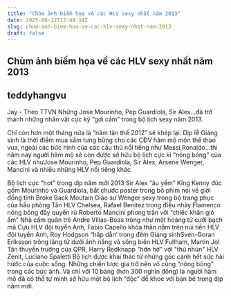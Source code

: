 ```yaml
---
title: "Chùm ảnh biếm họa về các HLV sexy nhất năm 2013"
date: 2025-06-12T22:49:14Z
slug: chum-anh-biem-hoa-ve-cac-hlv-sexy-nhat-nam-2013
draft: false
---
```


## Chùm ảnh biếm họa về các HLV sexy nhất năm 2013

## teddyhangvu

Jay - Theo TTVN
Những Jose Mourinho, Pep Guardiola, Sir Alex…đã trở thành những nhân vật cực kỳ “gợi cảm” trong bộ lịch sexy năm 2013.

Chỉ còn hơn một tháng nữa là “năm tận thế 2012” sẽ khép lại. Dịp lễ Giáng sinh là thời điểm mua sắm tưng bừng cho các CĐV hâm mộ môn thể thao vua, ngoài các bức hình của các cầu thủ nổi tiếng như Messi,Ronaldo…thì năm nay người hâm mộ sẽ còn được sở hữu bộ lịch cực kì “nóng bỏng” của các HLV nhưJose Mourinho, Pep Guardiola, Sir Alex, Arsene Wenger, Mancini và nhiều những HLV nổi tiếng khác.


Bộ lịch cực "hot" trong dịp năm mới 2013
​Sir Alex “âu yếm” King Kenny đúc gốm
​​Mourinho và Guardiola, bắt chước poster trong bộ phim nói về giới đồng tính Broke Back Moutain
​​Giáo sư Wenger sexy trong bộ trang phục của hầu phòng
​​Tân HLV Chelsea, Rafael Benitez trong điệu nhảy Flamenco nóng bỏng đầy quyến rũ
​​Roberto Mancini phong trần với “chiếc khăn gió ấm”
​​Nhà cầm quân trẻ Andre Villas-Boas trông như một hoàng tử cưỡi bạch mã
​​Cựu HLV đội tuyển Anh, Fabio Capello khỏa thân nằm trên núi tiền
​​HLV đội tuyển Anh, Roy Hodgson “hấp dẫn’ trong đêm Giáng sinh
​​Sven-Goran Eriksson trông lãng tử dưới ánh nắng và sóng biển
​​HLV Fullham, Martin Jol 
​​Tân thuyền trưởng của QPR, Harry Redknapp "hớn hở" với "thú nhún"
​​HLV Zenit, Luciano Spaletti​ ​Bộ lịch được khai thác từ những góc cạnh hết sức hài hước của cuộc sống. Những chiến lược gia trở nên vô cùng “nóng bỏng” trong các bức ảnh. Và chỉ với 10 bảng (hơn 300 nghìn đồng) là người hâm mộ đã có thể tự mình sở hữu một bộ lịch “độc” để khoe với bạn bè trong dịp năm mới.